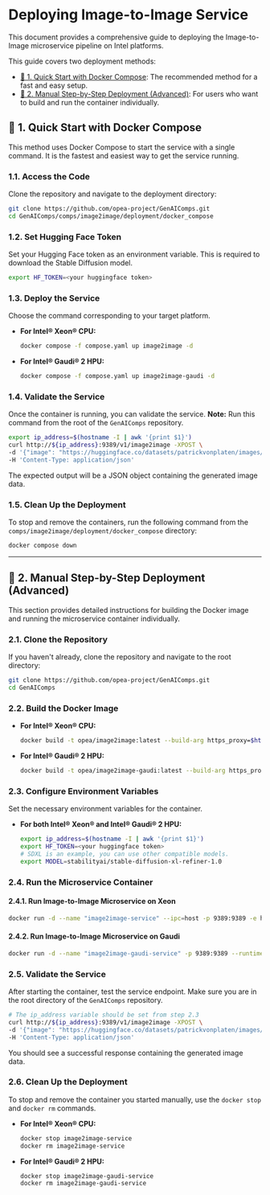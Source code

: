 # Deploying Image-to-Image Service

This document provides a comprehensive guide to deploying the Image-to-Image microservice pipeline on Intel platforms.

This guide covers two deployment methods:

- [🚀 1. Quick Start with Docker Compose](#-1-quick-start-with-docker-compose): The recommended method for a fast and easy setup.
- [🚀 2. Manual Step-by-Step Deployment (Advanced)](#-2-manual-step-by-step-deployment-advanced): For users who want to build and run the container individually.

## 🚀 1. Quick Start with Docker Compose

This method uses Docker Compose to start the service with a single command. It is the fastest and easiest way to get the service running.

### 1.1. Access the Code

Clone the repository and navigate to the deployment directory:

```bash
git clone https://github.com/opea-project/GenAIComps.git
cd GenAIComps/comps/image2image/deployment/docker_compose
```

### 1.2. Set Hugging Face Token

Set your Hugging Face token as an environment variable. This is required to download the Stable Diffusion model.

```bash
export HF_TOKEN=<your huggingface token>
```

### 1.3. Deploy the Service

Choose the command corresponding to your target platform.

- **For Intel® Xeon® CPU:**

  ```bash
  docker compose -f compose.yaml up image2image -d
  ```

- **For Intel® Gaudi® 2 HPU:**
  ```bash
  docker compose -f compose.yaml up image2image-gaudi -d
  ```

### 1.4. Validate the Service

Once the container is running, you can validate the service. **Note:** Run this command from the root of the `GenAIComps` repository.

```bash
export ip_address=$(hostname -I | awk '{print $1}')
curl http://${ip_address}:9389/v1/image2image -XPOST \
-d '{"image": "https://huggingface.co/datasets/patrickvonplaten/images/resolve/main/aa_xl/000000009.png", "prompt":"a photo of an astronaut riding a horse on mars", "num_images_per_prompt":1}' \
-H 'Content-Type: application/json'
```

The expected output will be a JSON object containing the generated image data.

### 1.5. Clean Up the Deployment

To stop and remove the containers, run the following command from the `comps/image2image/deployment/docker_compose` directory:

```bash
docker compose down
```

---

## 🚀 2. Manual Step-by-Step Deployment (Advanced)

This section provides detailed instructions for building the Docker image and running the microservice container individually.

### 2.1. Clone the Repository

If you haven't already, clone the repository and navigate to the root directory:

```bash
git clone https://github.com/opea-project/GenAIComps.git
cd GenAIComps
```

### 2.2. Build the Docker Image

- **For Intel® Xeon® CPU:**
  ```bash
  docker build -t opea/image2image:latest --build-arg https_proxy=$https_proxy --build-arg http_proxy=$http_proxy -f comps/image2image/src/Dockerfile .
  ```
- **For Intel® Gaudi® 2 HPU:**
  ```bash
  docker build -t opea/image2image-gaudi:latest --build-arg https_proxy=$https_proxy --build-arg http_proxy=$http_proxy -f comps/image2image/src/Dockerfile.intel_hpu .
  ```

### 2.3. Configure Environment Variables

Set the necessary environment variables for the container.

- **For both Intel® Xeon® and Intel® Gaudi® 2 HPU:**

  ```bash
  export ip_address=$(hostname -I | awk '{print $1}')
  export HF_TOKEN=<your huggingface token>
  # SDXL is an example, you can use other compatible models.
  export MODEL=stabilityai/stable-diffusion-xl-refiner-1.0
  ```

### 2.4. Run the Microservice Container

#### 2.4.1. Run Image-to-Image Microservice on Xeon

```bash
docker run -d --name "image2image-service" --ipc=host -p 9389:9389 -e http_proxy=$http_proxy -e https_proxy=$https_proxy -e HF_TOKEN=$HF_TOKEN -e MODEL=$MODEL opea/image2image:latest
```

#### 2.4.2. Run Image-to-Image Microservice on Gaudi

```bash
docker run -d --name "image2image-gaudi-service" -p 9389:9389 --runtime=habana -e HABANA_VISIBLE_DEVICES=all -e OMPI_MCA_btl_vader_single_copy_mechanism=none --cap-add=sys_nice --ipc=host -e http_proxy=$http_proxy -e https_proxy=$https_proxy -e HF_TOKEN=$HF_TOKEN -e MODEL=$MODEL opea/image2image-gaudi:latest
```

### 2.5. Validate the Service

After starting the container, test the service endpoint. Make sure you are in the root directory of the `GenAIComps` repository.

```bash
# The ip_address variable should be set from step 2.3
curl http://${ip_address}:9389/v1/image2image -XPOST \
-d '{"image": "https://huggingface.co/datasets/patrickvonplaten/images/resolve/main/aa_xl/000000009.png", "prompt":"a photo of an astronaut riding a horse on mars", "num_images_per_prompt":1}' \
-H 'Content-Type: application/json'
```

You should see a successful response containing the generated image data.

### 2.6. Clean Up the Deployment

To stop and remove the container you started manually, use the `docker stop` and `docker rm` commands.

- **For Intel® Xeon® CPU:**

  ```bash
  docker stop image2image-service
  docker rm image2image-service
  ```

- **For Intel® Gaudi® 2 HPU:**
  ```bash
  docker stop image2image-gaudi-service
  docker rm image2image-gaudi-service
  ```